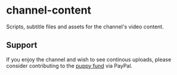 # channel-content
Scripts, subtitle files and assets for the channel's video content.
## Support
If you enjoy the channel and wish to see continous uploads, please consider contributing to the [puppy fund](https://paypal.me/bglamours) via PayPal.

